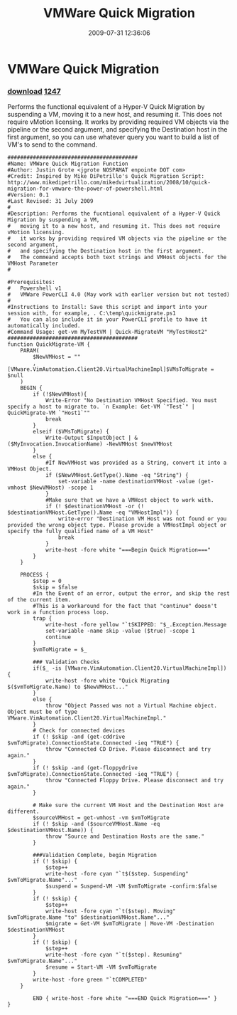﻿---
pid:            1246
parent:         0
children:       1247
poster:         Justin Grote
title:          VMWare Quick Migration
date:           2009-07-31 12:36:06
description:    Performs the functional equivalent of a Hyper-V Quick Migration by suspending a VM, moving it to a new host, and resuming it. This does not require vMotion licensing. It works by providing required VM objects via the pipeline or the second argument, and specifying the Destination host in the first argument, so you can use whatever query you want to build a list of VM's to send to the command.
format:         posh
---

# VMWare Quick Migration

### [download](1246.ps1)  [1247](1247.md)

Performs the functional equivalent of a Hyper-V Quick Migration by suspending a VM, moving it to a new host, and resuming it. This does not require vMotion licensing. It works by providing required VM objects via the pipeline or the second argument, and specifying the Destination host in the first argument, so you can use whatever query you want to build a list of VM's to send to the command.

```posh
#########################################
#Name: VMWare Quick Migration Function
#Author: Justin Grote <jgrote NOSPAMAT enpointe DOT com>
#Credit: Inspired by Mike DiPetrillo's Quick Migration Script: http://www.mikedipetrillo.com/mikedvirtualization/2008/10/quick-migration-for-vmware-the-power-of-powershell.html
#Version: 0.1
#Last Revised: 31 July 2009
#
#Description: Performs the fucntional equivalent of a Hyper-V Quick Migration by suspending a VM, 
#	moving it to a new host, and resuming it. This does not require vMotion licensing.
#	it works by providing required VM objects via the pipeline or the second argument, 
#	and specifying the Destination host in the first argument.
#	The commeand accepts both text strings and VMHost objects for the VMHost Parameter
#

#Prerequisites:
#	Powershell v1
#	VMWare PowerCLI 4.0 (May work with earlier version but not tested)
#
#Instructions to Install: Save this script and import into your session with, for example, . C:\temp\quickmigrate.ps1
#	You can also include it in your PowerCLI profile to have it automatically included.
#Command Usage: get-vm MyTestVM | Quick-MigrateVM "MyTestHost2"
#########################################
function QuickMigrate-VM {
	PARAM(
		$NewVMHost = ""
		, [VMware.VimAutomation.Client20.VirtualMachineImpl]$VMsToMigrate = $null
	)
	BEGIN {
		if (!$NewVMHost){
			Write-Error "No Destination VMHost Specified. You must specify a host to migrate to. `n Example: Get-VM `"Test`" | QuickMigrate-VM `"Host1`""
			break
		}
		elseif ($VMsToMigrate) {
			Write-Output $InputObject | &($MyInvocation.InvocationName) -NewVMHost $newVMHost
		}
		else {
			#If NewVMHost was provided as a String, convert it into a VMHost Object.
			if ($NewVMHost.GetType().Name -eq "String") {
				set-variable -name destinationVMHost -value (get-vmhost $NewVMHost) -scope 1
			}
			#Make sure that we have a VMHost object to work with.
			if (! $destinationVMHost -or (! $destinationVMHost.GetType().Name -eq "VMHostImpl")) {
				write-error "Destination VM Host was not found or you provided the wrong object type. Please provide a VMHostImpl object or specify the fully qualified name of a VM Host"
				break
			}
			write-host -fore white "===Begin Quick Migration==="
		}
	}
	
	PROCESS {
		$step = 0
		$skip = $false
		#In the Event of an error, output the error, and skip the rest of the current item.
		#This is a workaround for the fact that "continue" doesn't work in a function process loop.
		trap {
			write-host -fore yellow "`tSKIPPED: "$_.Exception.Message
			set-variable -name skip -value ($true) -scope 1
			continue
		}
		$vmToMigrate = $_
		
		### Validation Checks
		if($_ -is [VMware.VimAutomation.Client20.VirtualMachineImpl]) {
			write-host -fore white "Quick Migrating $($vmToMigrate.Name) to $NewVMHost..."
		}
		else {
			throw "Object Passed was not a Virtual Machine object. Object must be of type VMware.VimAutomation.Client20.VirtualMachineImpl."
		}
		# Check for connected devices
		if (! $skip -and (get-cddrive $vmToMigrate).ConnectionState.Connected -ieq "TRUE") {
			throw "Connected CD Drive. Please disconnect and try again."
		}
		if (! $skip -and (get-floppydrive $vmToMigrate).ConnectionState.Connected -ieq "TRUE") {
			throw "Connected Floppy Drive. Please disconnect and try again."
		}
		
		# Make sure the current VM Host and the Destination Host are different.
		$sourceVMHost = get-vmhost -vm $vmToMigrate
		if (! $skip -and ($sourceVMHost.Name -eq $destinationVMHost.Name)) {
			throw "Source and Destination Hosts are the same."
		}
		
		###Validation Complete, begin Migration
		if (! $skip) {
			$step++
			write-host -fore cyan "`t$($step. Suspending" $vmToMigrate.Name"..."
			$suspend = Suspend-VM -VM $vmToMigrate -confirm:$false
		}
		if (! $skip) {
			$step++
			write-host -fore cyan "`t($step). Moving" $vmToMigrate.Name "to" $destinationVMHost.Name"..."
			$migrate = Get-VM $vmToMigrate | Move-VM -Destination $destinationVMHost
		}
		if (! $skip) {
			$step++
			write-host -fore cyan "`t($step). Resuming" $vmToMigrate.Name"..."
			$resume = Start-VM -VM $vmToMigrate
		}
		write-host -fore green "`tCOMPLETED"
	}

		END { write-host -fore white "===END Quick Migration===" }
}

```
